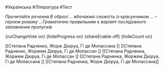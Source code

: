 #Українська #Література #Тест

*Прочитайте речення.В образі … вбачаємо схожість із красунчиком … – героєм роману …Граматично правильним є варіант послідовного заповнення пропусків*

{noChangeVote on}
{hideProgress on}
{shareEnable off}
{hideCount on}

[[Степана Радченко, Жорж Дюруа, Гі де Мопассана ]]
[[Степана Радченко, Жоржем Дюруа, Гі де Мопассан ]]
[[Степана Радченка, Жоржем Дюруа, Гі де Мопассан ]]
[[Степана Радченка, Жоржем Дюруа, Гі де Мопассана ]]
[[Степана Радченка, Жорж Дюруа, Гі де Мопассана]]

